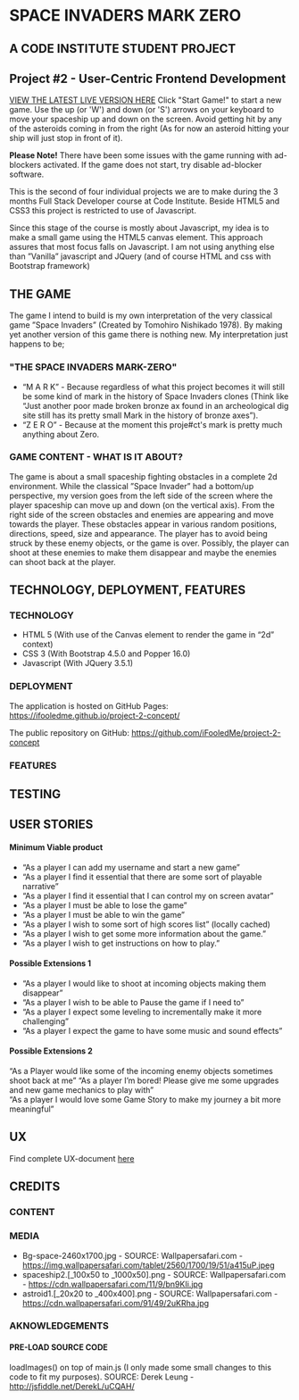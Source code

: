 # SPACE INVADERS MARK ZERO

## A CODE INSTITUTE STUDENT PROJECT
## Project #2 - User-Centric Frontend Development

<a href="https://ifooledme.github.io/project-2-concept/">VIEW THE LATEST LIVE VERSION HERE</a>
Click "Start Game!" to start a new game. Use the up (or 'W') and down (or 'S') arrows on your keyboard to move your spaceship up and down on the screen. Avoid getting hit by any of the asteroids coming in from the right (As for now an asteroid hitting your ship will just stop in front of it).

<strong>Please Note!</strong> There have been some issues with the game running with ad-blockers activated. If the game does not start, try disable ad-blocker software.

This is the second of four individual projects we are to make during the 3 months Full Stack Developer course at Code Institute. Beside HTML5 and CSS3 this project is restricted to use of Javascript.

Since this stage of the course is mostly about Javascript, my idea is to make a small game using the HTML5 canvas element. This approach assures that most focus falls on Javascript. I am not using anything else than ”Vanilla” javascript and JQuery (and of course HTML and css with Bootstrap framework)

## THE GAME
The game I intend to build is my own interpretation of the very classical game ”Space Invaders” (Created by Tomohiro Nishikado 1978). By making yet another version of this game there is nothing new. My interpretation just happens to be;

### "THE SPACE INVADERS MARK-ZERO"
- “M A R K” - Because regardless of what this project becomes it will still be some kind of mark in the history of Space Invaders clones (Think like “Just another poor made broken bronze ax found in an archeological dig site still has its pretty small Mark in the history of bronze axes”).
- “Z E R O” - Because at the moment this proje#ct's mark is pretty much anything about Zero.


### GAME CONTENT - WHAT IS IT ABOUT?
The game is about a small spaceship fighting obstacles in a complete 2d environment. While the classical ”Space Invader” had a bottom/up perspective, my version goes from the left side of the screen where the player spaceship can move up and down (on the vertical axis). From the right side of the screen obstacles and enemies are appearing and move towards the player. These obstacles appear in various random positions, directions, speed, size and appearance. The player has to avoid being struck by these enemy objects, or the game is over. Possibly, the player can shoot at these enemies to make them disappear and maybe the enemies can shoot back at the player.

## TECHNOLOGY, DEPLOYMENT, FEATURES

### TECHNOLOGY
- HTML 5 (With use of the Canvas element to render the game in “2d” context) 
- CSS 3 (With Bootstrap 4.5.0 and Popper 16.0)
- Javascript (With JQuery 3.5.1)

### DEPLOYMENT
The application is hosted on GitHub Pages:				 
https://ifooledme.github.io/project-2-concept/

The public repository on GitHub: 
https://github.com/iFooledMe/project-2-concept

### FEATURES

## TESTING

## USER STORIES

#### Minimum Viable product
- “As a player I can add my username and start a new game”
- “As a player I find it essential that there are some sort of playable narrative” 
- “As a player I find it essential that I can control my on screen avatar”
- “As a player I must be able to lose the game”   
- “As a player I must be able to win the game”
- “As a player I wish to some sort of high scores list” (locally cached)
- “As a player I wish to get some more information about the game.”
- “As a player I wish to get instructions on how to play.”


#### Possible Extensions 1
- “As a player I would like to shoot at incoming objects making them disappear”
- “As a player I wish to be able to Pause the game if I need to”
- “As a player I expect some leveling to incrementally make it more challenging”
- “As a player I expect the game to have some music and sound effects”

#### Possible Extensions 2
“As a Player would like some of the incoming enemy objects sometimes shoot back at me”
“As a player I’m bored! Please give me some upgrades and new game mechanics to play with”  
“As a player I would love some Game Story to make my journey a bit more meaningful”

## UX
Find complete UX-document <a href="https://docs.google.com/document/d/10LoTkbb2MxszL6pux7c2qsmfXaer6tYXAW2HK4vd0BU/edit?usp=sharing" target="_blank"> here</a>

## CREDITS

### CONTENT

### MEDIA

- Bg-space-2460x1700.jpg - SOURCE: Wallpapersafari.com - https://img.wallpapersafari.com/tablet/2560/1700/19/51/a415uP.jpeg
- spaceship2.[_100x50 to _1000x50].png - SOURCE: Wallpapersafari.com - https://cdn.wallpapersafari.com/11/9/bn9KIi.jpg
- astroid1.[_20x20 to _400x400].png - SOURCE: Wallpapersafari.com - https://cdn.wallpapersafari.com/91/49/2uKRha.jpg

### AKNOWLEDGEMENTS

#### PRE-LOAD SOURCE CODE
loadImages() on top of main.js (I only made some small changes to this code to fit my purposes).
SOURCE: Derek Leung - http://jsfiddle.net/DerekL/uCQAH/
